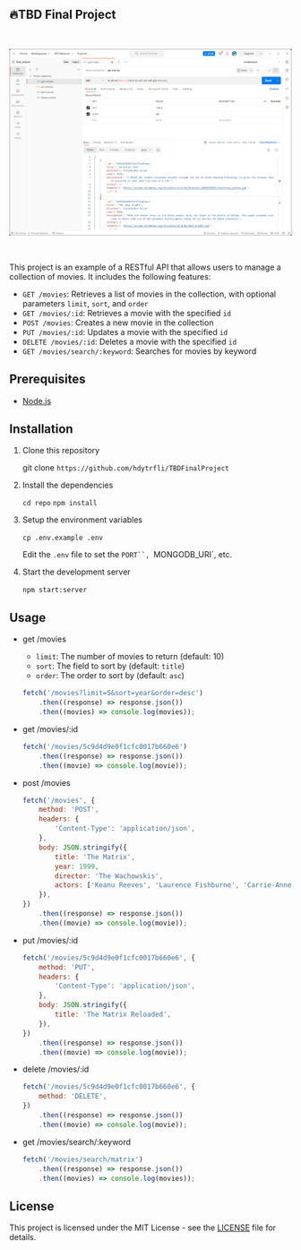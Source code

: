 ## 🔥TBD Final Project

<br>

![Alt text](assets/get.png)

<br>

This project is an example of a RESTful API that allows users to manage a collection of movies. It includes the following features:

-   `GET /movies`: Retrieves a list of movies in the collection, with optional parameters `limit`, `sort`, and `order`
-   `GET /movies/:id`: Retrieves a movie with the specified `id`
-   `POST /movies`: Creates a new movie in the collection
-   `PUT /movies/:id`: Updates a movie with the specified `id`
-   `DELETE /movies/:id`: Deletes a movie with the specified `id`
-   `GET /movies/search/:keyword`: Searches for movies by keyword

## Prerequisites

-   [Node.js](https://nodejs.org/en/)

## Installation

1. Clone this repository

    git clone `https://github.com/hdytrfli/TBDFinalProject`

2. Install the dependencies

    `cd repo`
    `npm install`

3. Setup the environment variables

    `cp .env.example .env`

    Edit the `.env` file to set the ` PORT``,  `MONGODB_URI`, etc.

4. Start the development server

    `npm start:server`

## Usage

-   get /movies

    -   `limit`: The number of movies to return (default: 10)
    -   `sort`: The field to sort by (default: `title`)
    -   `order`: The order to sort by (default: `asc`)

    ```javascript
    fetch('/movies?limit=5&sort=year&order=desc')
    	.then((response) => response.json())
    	.then((movies) => console.log(movies));
    ```

-   get /movies/:id

    ```javascript
    fetch('/movies/5c9d4d9e0f1cfc0017b660e6')
    	.then((response) => response.json())
    	.then((movie) => console.log(movie));
    ```

-   post /movies

    ```javascript
    fetch('/movies', {
    	method: 'POST',
    	headers: {
    		'Content-Type': 'application/json',
    	},
    	body: JSON.stringify({
    		title: 'The Matrix',
    		year: 1999,
    		director: 'The Wachowskis',
    		actors: ['Keanu Reeves', 'Laurence Fishburne', 'Carrie-Anne Moss'],
    	}),
    })
    	.then((response) => response.json())
    	.then((movie) => console.log(movie));
    ```

-   put /movies/:id

    ```javascript
    fetch('/movies/5c9d4d9e0f1cfc0017b660e6', {
    	method: 'PUT',
    	headers: {
    		'Content-Type': 'application/json',
    	},
    	body: JSON.stringify({
    		title: 'The Matrix Reloaded',
    	}),
    })
    	.then((response) => response.json())
    	.then((movie) => console.log(movie));
    ```

-   delete /movies/:id

    ```javascript
    fetch('/movies/5c9d4d9e0f1cfc0017b660e6', {
    	method: 'DELETE',
    })
    	.then((response) => response.json())
    	.then((movie) => console.log(movie));
    ```

-   get /movies/search/:keyword

    ```javascript
    fetch('/movies/search/matrix')
    	.then((response) => response.json())
    	.then((movies) => console.log(movies));
    ```

## License

This project is licensed under the MIT License - see the [LICENSE](LICENSE) file for details.
